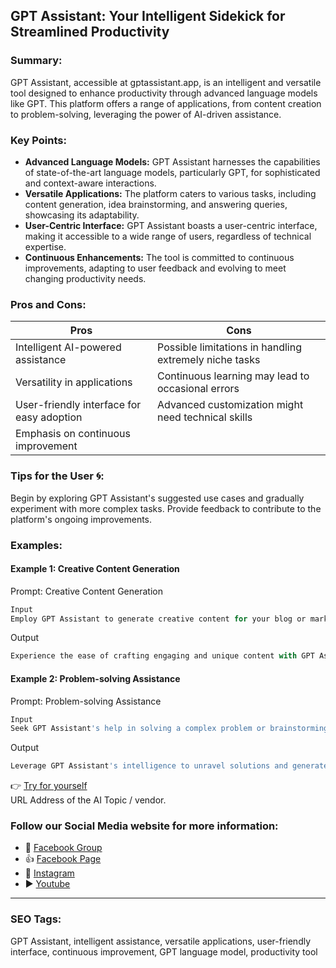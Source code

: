 ## GPT Assistant: Your Intelligent Sidekick for Streamlined Productivity

### Summary:
GPT Assistant, accessible at gptassistant.app, is an intelligent and versatile tool designed to enhance productivity through advanced language models like GPT. This platform offers a range of applications, from content creation to problem-solving, leveraging the power of AI-driven assistance.

### Key Points:
- **Advanced Language Models:** GPT Assistant harnesses the capabilities of state-of-the-art language models, particularly GPT, for sophisticated and context-aware interactions.
- **Versatile Applications:** The platform caters to various tasks, including content generation, idea brainstorming, and answering queries, showcasing its adaptability.
- **User-Centric Interface:** GPT Assistant boasts a user-centric interface, making it accessible to a wide range of users, regardless of technical expertise.
- **Continuous Enhancements:** The tool is committed to continuous improvements, adapting to user feedback and evolving to meet changing productivity needs.

### Pros and Cons:

| Pros                                      | Cons                                               |
|-------------------------------------------|-----------------------------------------------------|
| Intelligent AI-powered assistance         | Possible limitations in handling extremely niche tasks|
| Versatility in applications               | Continuous learning may lead to occasional errors  |
| User-friendly interface for easy adoption | Advanced customization might need technical skills   |
| Emphasis on continuous improvement        |                                                    |

### Tips for the User 🌀:
Begin by exploring GPT Assistant's suggested use cases and gradually experiment with more complex tasks. Provide feedback to contribute to the platform's ongoing improvements.

### Examples:

#### Example 1: Creative Content Generation
Prompt: Creative Content Generation
```dart
Input
Employ GPT Assistant to generate creative content for your blog or marketing materials.
```
Output
```dart
Experience the ease of crafting engaging and unique content with GPT Assistant's AI prowess.
```

#### Example 2: Problem-solving Assistance
Prompt: Problem-solving Assistance
```dart
Input
Seek GPT Assistant's help in solving a complex problem or brainstorming ideas.
```
Output
```dart
Leverage GPT Assistant's intelligence to unravel solutions and generate innovative ideas.
```

👉 [Try for yourself](https://gptassistant.app/)  
URL Address of the AI Topic / vendor.

### Follow our Social Media website for more information:

- 📘 <a href="https://www.facebook.com/groups/trionxai" target="_blank">Facebook Group</a>
- 👍 <a href="https://www.facebook.com/ai.trionxai" target="_blank">Facebook Page</a>
- 📸 <a href="https://www.instagram.com/trionxai/" target="_blank">Instagram</a>
- ▶️ <a href="https://www.youtube.com/@robotdocs/" target="_blank">Youtube</a>

<hr>

### SEO Tags:
GPT Assistant, intelligent assistance, versatile applications, user-friendly interface, continuous improvement, GPT language model, productivity tool